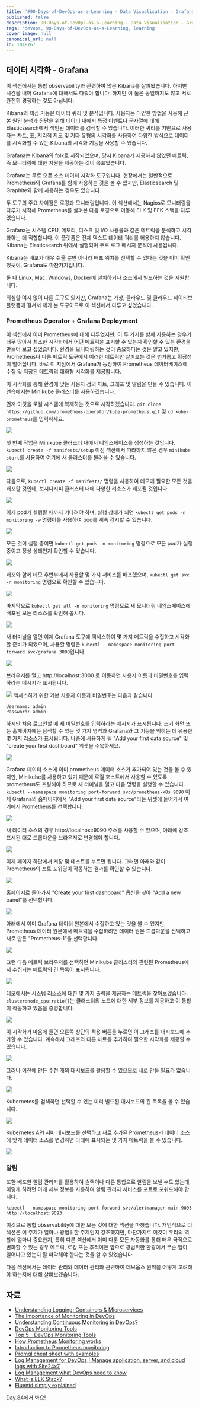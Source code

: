 ```yaml
---
title: '#90-Days-of-DevOps-as-a-Learning - Data Visualisation - Grafana - Day 83'
published: false
description: 90-Days-of-DevOps-as-a-Learning - Data Visualisation - Grafana
tags: 'devops, 90-Days-of-DevOps-as-a-Learning, learning'
cover_image: null
canonical_url: null
id: 1048767
---
```


## 데이터 시각화 - Grafana

이 섹션에서는 통합 observability과 관련하여 많은 Kibana를 살펴봤습니다. 하지만 시간을 내어 Grafana에 대해서도 다뤄야 합니다. 하지만 이 둘은 동일하지도 않고 서로 완전히 경쟁하는 것도 아닙니다.

Kibana의 핵심 기능은 데이터 쿼리 및 분석입니다. 사용자는 다양한 방법을 사용해 근본 원인 분석과 진단을 위해 데이터 내에서 특정 이벤트나 문자열에 대해 Elasticsearch에서 색인된 데이터를 검색할 수 있습니다. 이러한 쿼리를 기반으로 사용자는 차트, 표, 지리적 지도 및 기타 유형의 시각화를 사용하여 다양한 방식으로 데이터를 시각화할 수 있는 Kibana의 시각화 기능을 사용할 수 있습니다.

Grafana는 Kibana의 folk로 시작되었으며, 당시 Kibana가 제공하지 않았던 메트릭, 즉 모니터링에 대한 지원을 제공하는 것이 목표였습니다.

Grafana는 무료 오픈 소스 데이터 시각화 도구입니다. 현장에서는 일반적으로 Prometheus와 Grafana를 함께 사용하는 것을 볼 수 있지만, Elasticsearch 및 Graphite와 함께 사용하는 경우도 있습니다.

두 도구의 주요 차이점은 로깅과 모니터링입니다. 이 섹션에서는 Nagios로 모니터링을 다루기 시작해 Prometheus를 살펴본 다음 로깅으로 이동해 ELK 및 EFK 스택을 다루었습니다.

Grafana는 시스템 CPU, 메모리, 디스크 및 I/O 사용률과 같은 메트릭을 분석하고 시각화하는 데 적합합니다. 이 플랫폼은 전체 텍스트 데이터 쿼리를 허용하지 않습니다. Kibana는 Elasticsearch 위에서 실행되며 주로 로그 메시지 분석에 사용됩니다.

Kibana는 배포가 매우 쉬울 뿐만 아니라 배포 위치를 선택할 수 있다는 것을 이미 확인했듯이, Grafana도 마찬가지입니다.

둘 다 Linux, Mac, Windows, Docker에 설치하거나 소스에서 빌드하는 것을 지원합니다.

의심할 여지 없이 다른 도구도 있지만, Grafana는 가상, 클라우드 및 클라우드 네이티브 플랫폼에 걸쳐서 제가 본 도구이므로 이 섹션에서 다루고 싶었습니다.

### Prometheus Operator + Grafana Deployment

이 섹션에서 이미 Prometheus에 대해 다루었지만, 이 두 가지를 함께 사용하는 경우가 너무 많아서 최소한 시각화에서 어떤 메트릭을 표시할 수 있는지 확인할 수 있는 환경을 만들어 보고 싶었습니다. 환경을 모니터링하는 것이 중요하다는 것은 알고 있지만, Prometheus나 다른 메트릭 도구에서 이러한 메트릭만 살펴보는 것은 번거롭고 확장성이 떨어집니다. 바로 이 지점에서 Grafana가 등장하여 Prometheus 데이터베이스에 수집 및 저장된 메트릭의 대화형 시각화를 제공합니다.

이 시각화를 통해 환경에 맞는 사용자 정의 차트, 그래프 및 알림을 만들 수 있습니다. 이 연습에서는 Minikube 클러스터를 사용하겠습니다.

먼저 이것을 로컬 시스템에 복제하는 것으로 시작하겠습니다. `git clone https://github.com/prometheus-operator/kube-prometheus.git` 및 `cd kube-prometheus`를 입력하세요.

![](/2022/Days/Images/Day83_Monitoring1.png)

첫 번째 작업은 Minikube 클러스터 내에서 네임스페이스를 생성하는 것입니다. `kubectl create -f manifests/setup` 이전 섹션에서 따라하지 않은 경우 `minikube start`를 사용하여 여기에 새 클러스터를 불러올 수 있습니다.

![](/2022/Days/Images/Day83_Monitoring2.png)

다음으로, `kubectl create -f manifests/` 명령을 사용하여 데모에 필요한 모든 것을 배포할 것인데, 보시다시피 클러스터 내에 다양한 리소스가 배포될 것입니다.

![](/2022/Days/Images/Day83_Monitoring3.png)

이제 pod가 실행될 때까지 기다려야 하며, 실행 상태가 되면 `kubectl get pods -n monitoring -w` 명령어를 사용하여 pod를 계속 감시할 수 있습니다.

![](/2022/Days/Images/Day83_Monitoring4.png)

모든 것이 실행 중이면 `kubectl get pods -n monitoring` 명령으로 모든 pod가 실행 중이고 정상 상태인지 확인할 수 있습니다.

![](/2022/Days/Images/Day83_Monitoring5.png)

배포와 함께 데모 후반부에서 사용할 몇 가지 서비스를 배포했으며, `kubectl get svc -n monitoring` 명령으로 확인할 수 있습니다.

![](/2022/Days/Images/Day83_Monitoring6.png)

마지막으로 `kubectl get all -n monitoring` 명령으로 새 모니터링 네임스페이스에 배포된 모든 리소스를 확인해 봅시다.

![](/2022/Days/Images/Day83_Monitoring7.png)

새 터미널을 열면 이제 Grafana 도구에 액세스하여 몇 가지 메트릭을 수집하고 시각화할 준비가 되었으며, 사용할 명령은 `kubectl --namespace monitoring port-forward svc/grafana 3000`입니다.

![](/2022/Days/Images/Day83_Monitoring8.png)

브라우저를 열고 http://localhost:3000 로 이동하면 사용자 이름과 비밀번호를 입력하라는 메시지가 표시됩니다.

![](/2022/Days/Images/Day83_Monitoring9.png)
액세스하기 위한 기본 사용자 이름과 비밀번호는 다음과 같습니다.

```
Username: admin
Password: admin
```

하지만 처음 로그인할 때 새 비밀번호를 입력하라는 메시지가 표시됩니다. 초기 화면 또는 홈페이지에는 탐색할 수 있는 몇 가지 영역과 Grafana와 그 기능을 익히는 데 유용한 몇 가지 리소스가 표시됩니다. 나중에 사용하게 될 "Add your first data source" 및 "create your first dashboard" 위젯을 주목하세요.

![](/2022/Days/Images/Day83_Monitoring10.png)

Grafana 데이터 소스에 이미 prometheus 데이터 소스가 추가되어 있는 것을 볼 수 있지만, Minikube를 사용하고 있기 때문에 로컬 호스트에서 사용할 수 있도록 prometheus도 포팅해야 하므로 새 터미널을 열고 다음 명령을 실행할 수 있습니다. `kubectl --namespace monitoring port-forward svc/prometheus-k8s 9090` 이제 Grafana의 홈페이지에서 "Add your first data source"라는 위젯에 들어가서 여기에서 Prometheus를 선택합니다.

![](/2022/Days/Images/Day83_Monitoring11.png)

새 데이터 소스의 경우 http://localhost:9090 주소를 사용할 수 있으며, 아래에 강조 표시된 대로 드롭다운을 브라우저로 변경해야 합니다.

![](/2022/Days/Images/Day83_Monitoring12.png)

이제 페이지 하단에서 저장 및 테스트를 누르면 됩니다. 그러면 아래와 같이 Prometheus의 포트 포워딩이 작동하는 결과를 확인할 수 있습니다.

![](/2022/Days/Images/Day83_Monitoring13.png)

홈페이지로 돌아가서 "Create your first dashboard" 옵션을 찾아 "Add a new panel"를 선택합니다.

![](/2022/Days/Images/Day83_Monitoring14.png)

아래에서 이미 Grafana 데이터 원본에서 수집하고 있는 것을 볼 수 있지만, Prometheus 데이터 원본에서 메트릭을 수집하려면 데이터 원본 드롭다운을 선택하고 새로 만든 "Prometheus-1"을 선택합니다.

![](/2022/Days/Images/Day83_Monitoring15.png)

그런 다음 메트릭 브라우저를 선택하면 Minikube 클러스터와 관련된 Prometheus에서 수집되는 메트릭의 긴 목록이 표시됩니다.

![](/2022/Days/Images/Day83_Monitoring16.png)

데모에서는 시스템 리소스에 대한 몇 가지 출력을 제공하는 메트릭을 찾아보겠습니다. `cluster:node_cpu:ratio{}`는 클러스터의 노드에 대한 세부 정보를 제공하고 이 통합이 작동하고 있음을 증명합니다.

![](/2022/Days/Images/Day83_Monitoring17.png)

이 시각화가 마음에 들면 오른쪽 상단의 적용 버튼을 누르면 이 그래프를 대시보드에 추가할 수 있습니다. 계속해서 그래프와 다른 차트를 추가하여 필요한 시각화를 제공할 수 있습니다.

![](/2022/Days/Images/Day83_Monitoring18.png)

그러나 이전에 만든 수천 개의 대시보드를 활용할 수 있으므로 새로 만들 필요가 없습니다.

![](/2022/Days/Images/Day83_Monitoring19.png)

Kubernetes를 검색하면 선택할 수 있는 미리 빌드된 대시보드의 긴 목록을 볼 수 있습니다.

![](/2022/Days/Images/Day83_Monitoring20.png)

Kubernetes API 서버 대시보드를 선택하고 새로 추가된 Prometheus-1 데이터 소스에 맞게 데이터 소스를 변경하면 아래에 표시되는 몇 가지 메트릭을 볼 수 있습니다.

![](/2022/Days/Images/Day83_Monitoring21.png)

### 알림

또한 배포한 알림 관리자를 활용하여 슬랙이나 다른 통합으로 알림을 보낼 수도 있는데, 이렇게 하려면 아래 세부 정보를 사용하여 알림 관리자 서비스를 포트로 포워드해야 합니다.

`kubectl --namespace monitoring port-forward svc/alertmanager-main 9093`
`http://localhost:9093`

이것으로 통합 observability에 대한 모든 것에 대한 섹션을 마쳤습니다. 개인적으로 이 섹션은 이 주제가 얼마나 광범위한 주제인지 강조했지만, 마찬가지로 이것이 우리의 역할에 얼마나 중요한지, 특히 다른 섹션에서 이미 다룬 모든 자동화를 통해 매우 극적으로 변화할 수 있는 경우 메트릭, 로깅 또는 추적이든 앞으로 광범위한 환경에서 무슨 일이 일어나고 있는지 잘 파악해야 한다는 것을 알 수 있었습니다.

다음 섹션에서는 데이터 관리와 데이터 관리와 관련하여 데브옵스 원칙을 어떻게 고려해야 하는지에 대해 살펴보겠습니다.

## 자료

- [Understanding Logging: Containers & Microservices](https://www.youtube.com/watch?v=MMVdkzeQ848)
- [The Importance of Monitoring in DevOps](https://www.devopsonline.co.uk/the-importance-of-monitoring-in-devops/)
- [Understanding Continuous Monitoring in DevOps?](https://medium.com/devopscurry/understanding-continuous-monitoring-in-devops-f6695b004e3b)
- [DevOps Monitoring Tools](https://www.youtube.com/watch?v=Zu53QQuYqJ0)
- [Top 5 - DevOps Monitoring Tools](https://www.youtube.com/watch?v=4t71iv_9t_4)
- [How Prometheus Monitoring works](https://www.youtube.com/watch?v=h4Sl21AKiDg)
- [Introduction to Prometheus monitoring](https://www.youtube.com/watch?v=5o37CGlNLr8)
- [Promql cheat sheet with examples](https://www.containiq.com/post/promql-cheat-sheet-with-examples)
- [Log Management for DevOps | Manage application, server, and cloud logs with Site24x7](https://www.youtube.com/watch?v=J0csO_Shsj0)
- [Log Management what DevOps need to know](https://devops.com/log-management-what-devops-teams-need-to-know/)
- [What is ELK Stack?](https://www.youtube.com/watch?v=4X0WLg05ASw)
- [Fluentd simply explained](https://www.youtube.com/watch?v=5ofsNyHZwWE&t=14s)

[Day 84](day84.md)에서 봐요!

